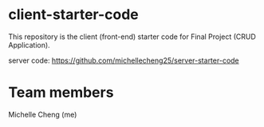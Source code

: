 # client-starter-code

This repository is the client (front-end) starter code for Final Project (CRUD Application).

server code: https://github.com/michellecheng25/server-starter-code

# Team members 

Michelle Cheng (me)
